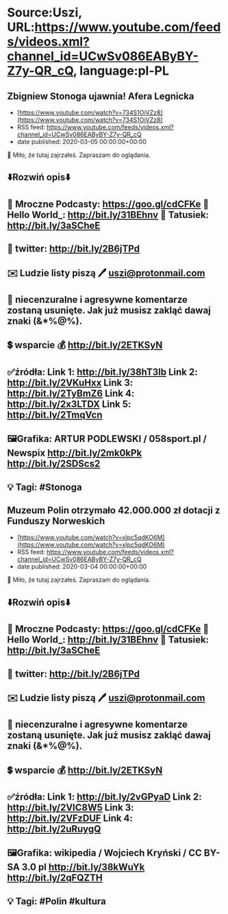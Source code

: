 # Source:Uszi, URL:https://www.youtube.com/feeds/videos.xml?channel_id=UCwSv086EAByBY-Z7y-QR_cQ, language:pl-PL

## Zbigniew Stonoga ujawnia! Afera Legnicka
 - [https://www.youtube.com/watch?v=734S1OiVZz8](https://www.youtube.com/watch?v=734S1OiVZz8)
 - RSS feed: https://www.youtube.com/feeds/videos.xml?channel_id=UCwSv086EAByBY-Z7y-QR_cQ
 - date published: 2020-03-05 00:00:00+00:00

🤪 Miło, że tutaj zajrzałeś.  Zapraszam do oglądania.

⬇️Rozwiń opis⬇️
-------------------------------------------------------------
👀 Mroczne Podcasty: https://goo.gl/cdCFKe
👀 Hello World_: http://bit.ly/31BEhnv
👀 Tatusiek: http://bit.ly/3aSCheE
-------------------------------------------------------------
👀 twitter: http://bit.ly/2B6jTPd
-------------------------------------------------------------
✉️ Ludzie listy piszą 
🖊️ uszi@protonmail.com
-------------------------------------------------------------
👺 niecenzuralne i agresywne komentarze zostaną usunięte.  Jak już musisz zakląć dawaj znaki (&*%@%).
-------------------------------------------------------------
💲 wsparcie
💰 http://bit.ly/2ETKSyN
-------------------------------------------------------------
✅źródła:
Link 1:                   http://bit.ly/38hT3lb
Link 2:                   http://bit.ly/2VKuHxx
Link 3:                   http://bit.ly/2TyBmZ6
Link 4:                   http://bit.ly/2x3LTDX
Link 5:                   http://bit.ly/2TmqVcn
---------------------------------------------------------------
🖼Grafika: 
ARTUR PODLEWSKI  / 058sport.pl / Newspix
http://bit.ly/2mk0kPk
http://bit.ly/2SDScs2
-------------------------------------------------------------
💡 Tagi: #Stonoga
-------------------------------------------------------------

## Muzeum Polin otrzymało 42.000.000 zł dotacji z Funduszy Norweskich
 - [https://www.youtube.com/watch?v=xIpc5qdKO6M](https://www.youtube.com/watch?v=xIpc5qdKO6M)
 - RSS feed: https://www.youtube.com/feeds/videos.xml?channel_id=UCwSv086EAByBY-Z7y-QR_cQ
 - date published: 2020-03-04 00:00:00+00:00

🤪 Miło, że tutaj zajrzałeś.  Zapraszam do oglądania.

⬇️Rozwiń opis⬇️
-------------------------------------------------------------
👀 Mroczne Podcasty: https://goo.gl/cdCFKe
👀 Hello World_: http://bit.ly/31BEhnv
👀 Tatusiek: http://bit.ly/3aSCheE
-------------------------------------------------------------
👀 twitter: http://bit.ly/2B6jTPd
-------------------------------------------------------------
✉️ Ludzie listy piszą 
🖊️ uszi@protonmail.com
-------------------------------------------------------------
👺 niecenzuralne i agresywne komentarze zostaną usunięte.  Jak już musisz zakląć dawaj znaki (&*%@%).
-------------------------------------------------------------
💲 wsparcie
💰 http://bit.ly/2ETKSyN
-------------------------------------------------------------
✅źródła:
Link 1:                   http://bit.ly/2vGPyaD
Link 2:                   http://bit.ly/2VIC8W5
Link 3:                   http://bit.ly/2VFzDUF
Link 4:                   http://bit.ly/2uRuygQ
---------------------------------------------------------------
🖼Grafika: 
wikipedia / Wojciech Kryński / CC BY-SA 3.0 pl
http://bit.ly/38kWuYk
http://bit.ly/2qFQZTH
-------------------------------------------------------------
💡 Tagi: #Polin #kultura
-------------------------------------------------------------

